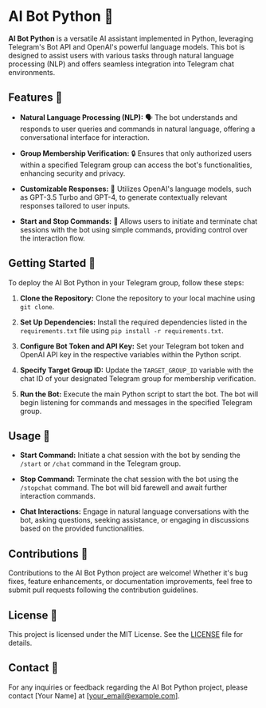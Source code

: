 # AI Bot Python 🤖

**AI Bot Python** is a versatile AI assistant implemented in Python, leveraging Telegram's Bot API and OpenAI's powerful language models. This bot is designed to assist users with various tasks through natural language processing (NLP) and offers seamless integration into Telegram chat environments.

## Features 🚀

- **Natural Language Processing (NLP):** 🗣️ The bot understands and responds to user queries and commands in natural language, offering a conversational interface for interaction.
  
- **Group Membership Verification:** 🔒 Ensures that only authorized users within a specified Telegram group can access the bot's functionalities, enhancing security and privacy.
  
- **Customizable Responses:** 🎨 Utilizes OpenAI's language models, such as GPT-3.5 Turbo and GPT-4, to generate contextually relevant responses tailored to user inputs.
  
- **Start and Stop Commands:** 🛑 Allows users to initiate and terminate chat sessions with the bot using simple commands, providing control over the interaction flow.

## Getting Started 🏁

To deploy the AI Bot Python in your Telegram group, follow these steps:

1. **Clone the Repository:** Clone the repository to your local machine using `git clone`.

2. **Set Up Dependencies:** Install the required dependencies listed in the `requirements.txt` file using `pip install -r requirements.txt`.

3. **Configure Bot Token and API Key:** Set your Telegram bot token and OpenAI API key in the respective variables within the Python script.

4. **Specify Target Group ID:** Update the `TARGET_GROUP_ID` variable with the chat ID of your designated Telegram group for membership verification.

5. **Run the Bot:** Execute the main Python script to start the bot. The bot will begin listening for commands and messages in the specified Telegram group.

## Usage 🤔

- **Start Command:** Initiate a chat session with the bot by sending the `/start` or `/chat` command in the Telegram group.

- **Stop Command:** Terminate the chat session with the bot using the `/stopchat` command. The bot will bid farewell and await further interaction commands.

- **Chat Interactions:** Engage in natural language conversations with the bot, asking questions, seeking assistance, or engaging in discussions based on the provided functionalities.

## Contributions 🤝

Contributions to the AI Bot Python project are welcome! Whether it's bug fixes, feature enhancements, or documentation improvements, feel free to submit pull requests following the contribution guidelines.

## License 📝

This project is licensed under the MIT License. See the [LICENSE](LICENSE) file for details.

## Contact 📧

For any inquiries or feedback regarding the AI Bot Python project, please contact [Your Name] at [your_email@example.com].

